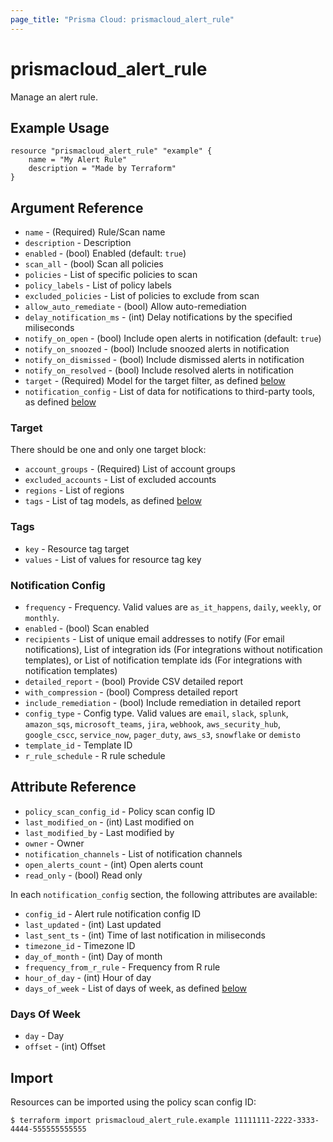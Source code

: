 ```yaml
---
page_title: "Prisma Cloud: prismacloud_alert_rule"
---
```


# prismacloud_alert_rule

Manage an alert rule.

## Example Usage

```hcl
resource "prismacloud_alert_rule" "example" {
    name = "My Alert Rule"
    description = "Made by Terraform"
}
```

## Argument Reference

* `name` - (Required) Rule/Scan name
* `description` - Description
* `enabled` - (bool) Enabled (default: `true`)
* `scan_all` - (bool) Scan all policies
* `policies` - List of specific policies to scan
* `policy_labels` - List of policy labels
* `excluded_policies` - List of policies to exclude from scan
* `allow_auto_remediate` - (bool) Allow auto-remediation
* `delay_notification_ms` - (int) Delay notifications by the specified miliseconds
* `notify_on_open` - (bool) Include open alerts in notification (default: `true`)
* `notify_on_snoozed` - (bool) Include snoozed alerts in notification
* `notify_on_dismissed` - (bool) Include dismissed alerts in notification
* `notify_on_resolved` - (bool) Include resolved alerts in notification
* `target` - (Required) Model for the target filter, as defined [below](#target)
* `notification_config` - List of data for notifications to third-party tools, as defined [below](#notification-config)

### Target

There should be one and only one target block:

* `account_groups` - (Required) List of account groups
* `excluded_accounts` - List of excluded accounts
* `regions` - List of regions
* `tags` - List of tag models, as defined [below](#tags)

### Tags

* `key` - Resource tag target
* `values` - List of values for resource tag key

### Notification Config

* `frequency` - Frequency.  Valid values are `as_it_happens`, `daily`, `weekly`, or `monthly`.
* `enabled` - (bool) Scan enabled
* `recipients` - List of unique email addresses to notify (For email notifications), List of integration ids (For integrations without notification templates), or List of notification template ids (For integrations with notification templates)
* `detailed_report` - (bool) Provide CSV detailed report
* `with_compression` - (bool) Compress detailed report
* `include_remediation` - (bool) Include remediation in detailed report
* `config_type` - Config type.  Valid values are `email`, `slack`, `splunk`, `amazon_sqs`, `microsoft_teams`, `jira`, `webhook`, `aws_security_hub`, `google_cscc`, `service_now`, `pager_duty`, `aws_s3`, `snowflake` or `demisto`
* `template_id` - Template ID
* `r_rule_schedule` - R rule schedule

## Attribute Reference

* `policy_scan_config_id` - Policy scan config ID
* `last_modified_on` - (int) Last modified on
* `last_modified_by` - Last modified by
* `owner` - Owner
* `notification_channels` - List of notification channels
* `open_alerts_count` - (int) Open alerts count
* `read_only` - (bool) Read only

In each `notification_config` section, the following attributes are available:

* `config_id` - Alert rule notification config ID
* `last_updated` - (int) Last updated
* `last_sent_ts` - (int) Time of last notification in miliseconds
* `timezone_id` - Timezone ID
* `day_of_month` - (int) Day of month
* `frequency_from_r_rule` - Frequency from R rule
* `hour_of_day` - (int) Hour of day
* `days_of_week` - List of days of week, as defined [below](#days-of-week)

### Days Of Week

* `day` - Day
* `offset` - (int) Offset



## Import

Resources can be imported using the policy scan config ID:

```
$ terraform import prismacloud_alert_rule.example 11111111-2222-3333-4444-555555555555
```

